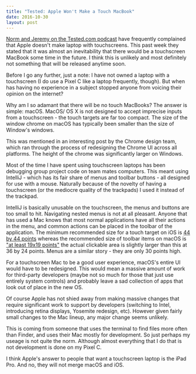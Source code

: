```yaml
---
title: "Tested: Apple Won't Make a Touch MacBook"
date: 2016-10-30
layout: post
---
```


[Norm and Jeremy on the Tested.com podcast](https://www.tested.com/tech/586632-episode-373-dongle-required-102716/) have frequently complained that Apple doesn't make laptop with touchscreens. This past week they stated that it was almost an inevitability that there would be a touchscreen MacBook some time in the future. I think this is unlikely and most definitely not something that will be released anytime soon.

Before I go any further, just a note: I have not owned a laptop with a touchscreen (I do use a Pixel C like a laptop frequently, though). But when has having no experience in a subject stopped anyone from voicing their opinion on the internet?

Why am I so adamant that there will be no touch MacBooks? The answer is simple: macOS. MacOS/ OS X is not designed to accept imprecise inputs from a touchscreen - the touch targets are far too compact. The size of the window chrome on macOS has typically been smaller than the size of Window's windows.

This was mentioned in an interesting post by the Chrome design team, which ran through the process of redesigning the Chrome UI across all platforms. The height of the chrome was significantly larger on Windows.

Most of the time I have spent using touchscreen laptops has been debugging group project code on team mates computers. This meant using IntelliJ - which has its fair share of menus and toolbar buttons - all designed for use with a mouse. Naturally because of the novelty of having a touchscreen (or the mediocre quality of the trackpads) I used it instead of the trackpad.

IntelliJ is basically unusable on the touchscreen, the menus and buttons are too small to hit. Navigating nested menus is not at all pleasant. Anyone that has used a Mac knows that most normal applications have all their actions in the menu, and common actions can be placed in the toolbar of the application. The minimum recommended size for a touch target on iOS is [44 by 44 points](https://stackoverflow.com/questions/1928991/minimum-sensible-button-size-on-iphone) whereas the recommended size of toolbar items on macOS is ["at least 19x19 points"](https://developer.apple.com/library/content/documentation/UserExperience/Conceptual/OSXHIGuidelines/ToolbarIcons.html) the actual clickable area is slightly larger than this at 36 by 24 points. Menus are a similar story - they are only 30 points high.

For a touchscreen Mac to be a good user experience, macOS's entire UI would have to be redesigned. This would mean a massive amount of work for third-party developers (maybe not so much for those that just use entirely system controls) and probably leave a sad collection of apps that look out of place in the new OS.

Of course Apple has not shied away from making massive changes that require significant work to support by developers (switching to Intel, introducing retina displays, Yosemite redesign, etc). However given fairly small changes to the Mac lineup, any major change seems unlikely.

This is coming from someone that uses the terminal to find files more often than Finder, and uses their Mac mostly for development. So just perhaps my useage is not quite the norm. Although almost everything that I do that is not development is done on my Pixel C.

I think Apple's answer to people that want a touchscreen laptop is the iPad Pro. And no, they will not merge macOS and iOS.
